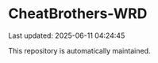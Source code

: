 # CheatBrothers-WRD

Last updated: 2025-06-11 04:24:45

This repository is automatically maintained.
